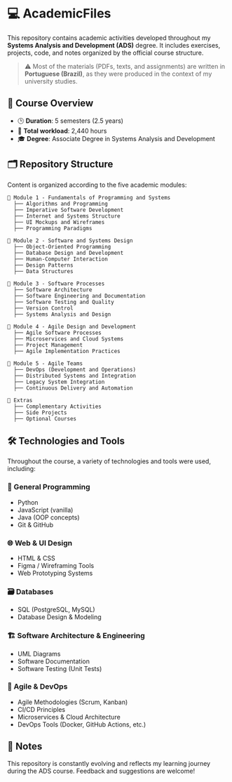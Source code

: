 # 💻 AcademicFiles

This repository contains academic activities developed throughout my **Systems Analysis and Development (ADS)** degree. It includes exercises, projects, code, and notes organized by the official course structure.

> ⚠️ Most of the materials (PDFs, texts, and assignments) are written in **Portuguese (Brazil)**, as they were produced in the context of my university studies.

## 🎯 Course Overview

- 🕒 **Duration**: 5 semesters (2.5 years)
- 🧾 **Total workload**: 2,440 hours
- 🎓 **Degree**: Associate Degree in Systems Analysis and Development

## 🗂 Repository Structure

Content is organized according to the five academic modules:

```
📁 Module 1 - Fundamentals of Programming and Systems
  ├── Algorithms and Programming
  ├── Imperative Software Development
  ├── Internet and Systems Structure
  ├── UI Mockups and Wireframes
  ├── Programming Paradigms

📁 Module 2 - Software and Systems Design
  ├── Object-Oriented Programming
  ├── Database Design and Development
  ├── Human-Computer Interaction
  ├── Design Patterns
  ├── Data Structures

📁 Module 3 - Software Processes
  ├── Software Architecture
  ├── Software Engineering and Documentation
  ├── Software Testing and Quality
  ├── Version Control
  ├── Systems Analysis and Design

📁 Module 4 - Agile Design and Development
  ├── Agile Software Processes
  ├── Microservices and Cloud Systems
  ├── Project Management
  ├── Agile Implementation Practices

📁 Module 5 - Agile Teams
  ├── DevOps (Development and Operations)
  ├── Distributed Systems and Integration
  ├── Legacy System Integration
  ├── Continuous Delivery and Automation

📁 Extras
  ├── Complementary Activities
  ├── Side Projects
  ├── Optional Courses
```

## 🛠️ Technologies and Tools

Throughout the course, a variety of technologies and tools were used, including:

### 🧩 General Programming
- Python
- JavaScript (vanilla)
- Java (OOP concepts)
- Git & GitHub

### 🌐 Web & UI Design
- HTML & CSS
- Figma / Wireframing Tools
- Web Prototyping Systems

### 🗃️ Databases
- SQL (PostgreSQL, MySQL)
- Database Design & Modeling

### 🏗️ Software Architecture & Engineering
- UML Diagrams
- Software Documentation
- Software Testing (Unit Tests)

### 🚀 Agile & DevOps
- Agile Methodologies (Scrum, Kanban)
- CI/CD Principles
- Microservices & Cloud Architecture
- DevOps Tools (Docker, GitHub Actions, etc.)

## 📌 Notes

This repository is constantly evolving and reflects my learning journey during the ADS course. Feedback and suggestions are welcome!
